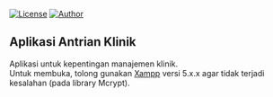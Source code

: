 [![License](https://img.shields.io/github/license/ezralazuardy/ChocoView.svg)](https://github.com/ezralazuardy/aplikasi-antrian-klinik/blob/master/LICENSE) [![Author](https://img.shields.io/badge/author-TinyLab%20&%20AnbiDev-blue.svg)](https://github.com/ezralazuardy) 

## Aplikasi Antrian Klinik
Aplikasi untuk kepentingan manajemen klinik.<br>
Untuk membuka, tolong gunakan [Xampp](https://www.apachefriends.org/download.html) versi 5.x.x agar tidak terjadi kesalahan (pada library Mcrypt).


